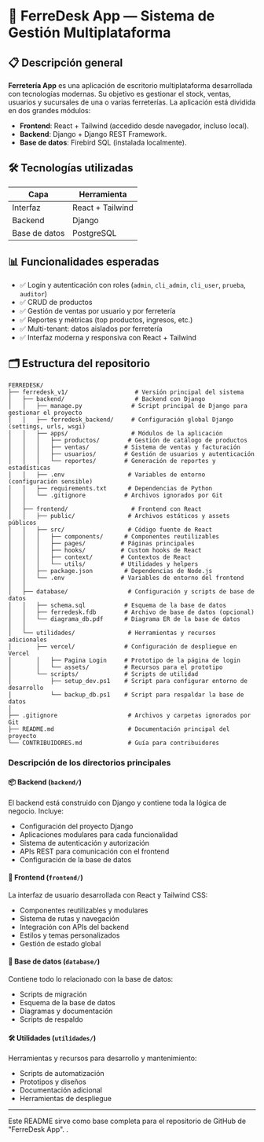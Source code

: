 # 🧰 FerreDesk App — Sistema de Gestión Multiplataforma

## 📋 Descripción general

**Ferretería App** es una aplicación de escritorio multiplataforma desarrollada con tecnologías modernas. Su objetivo es gestionar el stock, ventas, usuarios y sucursales de una o varias ferreterías. La aplicación está dividida en dos grandes módulos:

- **Frontend**: React + Tailwind (accedido desde navegador, incluso local).
- **Backend**: Django + Django REST Framework.
- **Base de datos**: Firebird SQL (instalada localmente).

## 🛠️ Tecnologías utilizadas

| Capa          | Herramienta                        |
|---------------|------------------------------------|
| Interfaz      | React + Tailwind                   |
| Backend       | Django                             |
| Base de datos | PostgreSQL                         |


## 📊 Funcionalidades esperadas

- ✅ Login y autenticación con roles (`admin`, `cli_admin`, `cli_user`, `prueba`, `auditor`)
- ✅ CRUD de productos
- ✅ Gestión de ventas por usuario y por ferretería
- ✅ Reportes y métricas (top productos, ingresos, etc.)
- ✅ Multi-tenant: datos aislados por ferretería
- ✅ Interfaz moderna y responsiva con React + Tailwind

## 🗂️ Estructura del repositorio

```text
FERREDESK/
├── ferredesk_v1/                   # Versión principal del sistema
│   ├── backend/                    # Backend con Django
│   │   ├── manage.py              # Script principal de Django para gestionar el proyecto
│   │   ├── ferredesk_backend/     # Configuración global Django (settings, urls, wsgi)
│   │   ├── apps/                  # Módulos de la aplicación
│   │   │   ├── productos/        # Gestión de catálogo de productos
│   │   │   ├── ventas/          # Sistema de ventas y facturación
│   │   │   ├── usuarios/        # Gestión de usuarios y autenticación
│   │   │   └── reportes/        # Generación de reportes y estadísticas
│   │   ├── .env                  # Variables de entorno (configuración sensible)
│   │   ├── requirements.txt      # Dependencias de Python
│   │   └── .gitignore           # Archivos ignorados por Git
│   │
│   ├── frontend/                  # Frontend con React
│   │   ├── public/               # Archivos estáticos y assets públicos
│   │   ├── src/                  # Código fuente de React
│   │   │   ├── components/      # Componentes reutilizables
│   │   │   ├── pages/          # Páginas principales
│   │   │   ├── hooks/          # Custom hooks de React
│   │   │   ├── context/        # Contextos de React
│   │   │   └── utils/          # Utilidades y helpers
│   │   ├── package.json         # Dependencias de Node.js
│   │   └── .env                # Variables de entorno del frontend
│   │
│   ├── database/                 # Configuración y scripts de base de datos
│   │   ├── schema.sql           # Esquema de la base de datos
│   │   ├── ferredesk.fdb        # Archivo de base de datos (opcional)
│   │   └── diagrama_db.pdf      # Diagrama ER de la base de datos
│   │
│   └── utilidades/               # Herramientas y recursos adicionales
│       ├── vercel/              # Configuración de despliegue en Vercel
│       │   ├── Pagina Login     # Prototipo de la página de login
│       │   └── assets/          # Recursos para el prototipo
│       └── scripts/             # Scripts de utilidad
│           ├── setup_dev.ps1    # Script para configurar entorno de desarrollo
│           └── backup_db.ps1    # Script para respaldar la base de datos
│
├── .gitignore                    # Archivos y carpetas ignorados por Git
├── README.md                     # Documentación principal del proyecto
└── CONTRIBUIDORES.md             # Guía para contribuidores
```

### Descripción de los directorios principales

#### 📦 Backend (`backend/`)
El backend está construido con Django y contiene toda la lógica de negocio. Incluye:
- Configuración del proyecto Django
- Aplicaciones modulares para cada funcionalidad
- Sistema de autenticación y autorización
- APIs REST para comunicación con el frontend
- Configuración de la base de datos

#### 🎨 Frontend (`frontend/`)
La interfaz de usuario desarrollada con React y Tailwind CSS:
- Componentes reutilizables y modulares
- Sistema de rutas y navegación
- Integración con APIs del backend
- Estilos y temas personalizados
- Gestión de estado global

#### 💾 Base de datos (`database/`)
Contiene todo lo relacionado con la base de datos:
- Scripts de migración
- Esquema de la base de datos
- Diagramas y documentación
- Scripts de respaldo

#### 🛠️ Utilidades (`utilidades/`)
Herramientas y recursos para desarrollo y mantenimiento:
- Scripts de automatización
- Prototipos y diseños
- Documentación adicional
- Herramientas de despliegue

---

Este README sirve como base completa para el repositorio de GitHub de "FerreDesk App". .
